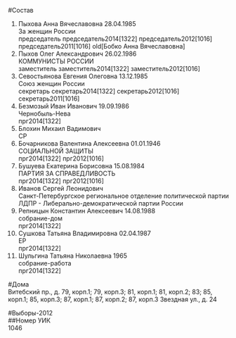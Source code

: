 #Состав  
1. Пыхова Анна Вячеславовна 28.04.1985  
    За женщин России  
    председатель председатель2014[1322] председатель2012[1016] председатель2011[1016] old[Бобко Анна Вячеславовна]  
2. Пыхов Олег Александрович 26.02.1986  
    КОММУНИСТЫ РОССИИ  
    заместитель заместитель2014[1322] заместитель2012[1016]  
3. Севостьянова Евгения Олеговна 13.12.1985  
    Союз женщин России  
    секретарь секретарь2014[1322] секретарь2012[1016] секретарь2011[1016]  
4. Безмозый Иван Иванович 19.09.1986  
    Чернобыль-Нева  
    прг2014[1322]  
5. Блохин Михаил Вадимович  
    СР  
6. Бочарникова Валентина Алексеевна 01.01.1946  
    СОЦИАЛЬНОЙ ЗАЩИТЫ  
    прг2014[1322] прг2012[1016]  
7. Бушуева Екатерина Борисовна 15.08.1984  
    ПАРТИЯ ЗА СПРАВЕДЛИВОСТЬ  
    прг2014[1322] прг2012[1016]  
8. Иванов Сергей Леонидович  
    Санкт-Петербургское региональное отделение политической партии ЛДПР - Либерально-демократической партии России  
9. Репницын Константин Алексеевич 14.08.1988  
    собрание-дом  
    прг2014[1322]  
10. Сушкова Татьяна Владимировна 02.04.1987  
    ЕР  
    прг2014[1322]  
11. Шульгина Татьяна Николаевна 1965  
    собрание-работа  
    прг2014[1322]  
  
#Дома  
Витебский пр., д. 79, корп.1; 79, корп.З; 81, корп.1; 81, корп.2; 83; 85, корп.1; 85, корп.З; 87, корп.1; 87, корп.2; 87, корп.З Звездная ул., д. 24  
  
#Выборы-2012  
##Номер УИК  
1046  
